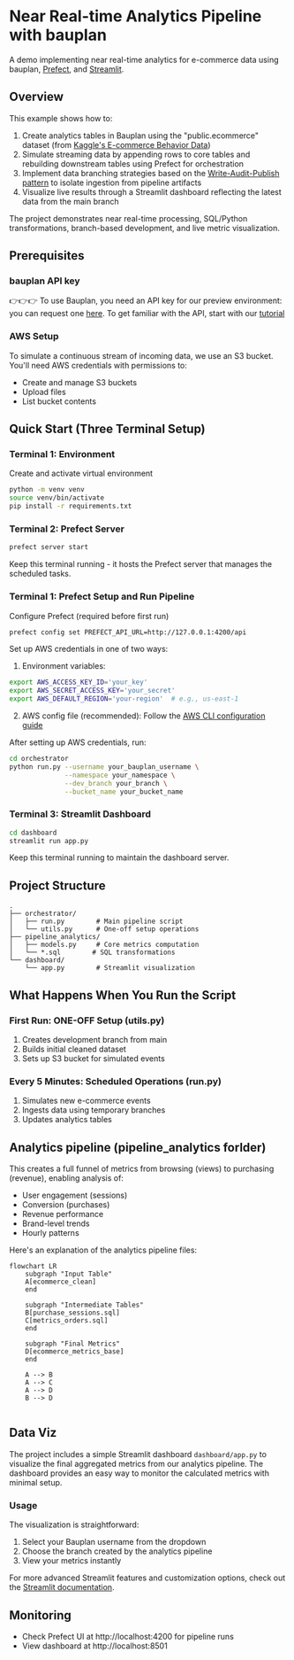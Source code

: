 # Near Real-time Analytics Pipeline with bauplan

A demo implementing near real-time analytics for e-commerce data using bauplan, [Prefect](https://www.prefect.io/), and [Streamlit](https://streamlit.io/).

## Overview

This example shows how to:
1. Create analytics tables in Bauplan using the "public.ecommerce" dataset (from [Kaggle's E-commerce Behavior Data](https://www.kaggle.com/datasets/mkechinov/ecommerce-behavior-data-from-multi-category-store/data))
2. Simulate streaming data by appending rows to core tables and rebuilding downstream tables using Prefect for orchestration
3. Implement data branching strategies based on the [Write-Audit-Publish pattern](https://github.com/BauplanLabs/wap_with_bauplan_and_prefect/tree/main) to isolate ingestion from pipeline artifacts
4. Visualize live results through a Streamlit dashboard reflecting the latest data from the main branch

The project demonstrates near real-time processing, SQL/Python transformations, branch-based development, and live metric visualization.

## Prerequisites

### bauplan API key

👉👉👉 To use Bauplan, you need an API key for our preview environment: you can request one [here](https://www.bauplanlabs.com/#join). To get familiar with the API, start with our [tutorial](https://docs.bauplanlabs.com/en/latest/tutorial/01_quick_start.html#)

### AWS Setup
To simulate a continuous stream of incoming data, we use an S3 bucket. You'll need AWS credentials with permissions to:
- Create and manage S3 buckets
- Upload files
- List bucket contents


## Quick Start (Three Terminal Setup)

### Terminal 1: Environment

Create and activate virtual environment

```bash
python -m venv venv
source venv/bin/activate
pip install -r requirements.txt
```

### Terminal 2: Prefect Server
```bash
prefect server start
```

Keep this terminal running - it hosts the Prefect server that manages the scheduled tasks.


### Terminal 1: Prefect Setup and Run Pipeline


Configure Prefect (required before first run)
```bash
prefect config set PREFECT_API_URL=http://127.0.0.1:4200/api
```

Set up AWS credentials in one of two ways:

1. Environment variables:
```bash
export AWS_ACCESS_KEY_ID='your_key'
export AWS_SECRET_ACCESS_KEY='your_secret'
export AWS_DEFAULT_REGION='your-region'  # e.g., us-east-1
```

2. AWS config file (recommended):
Follow the [AWS CLI configuration guide](https://docs.aws.amazon.com/cli/v1/userguide/cli-configure-files.html)

After setting up AWS credentials, run:

```bash
cd orchestrator
python run.py --username your_bauplan_username \
              --namespace your_namespace \
              --dev_branch your_branch \
              --bucket_name your_bucket_name
```

### Terminal 3: Streamlit Dashboard
```bash
cd dashboard
streamlit run app.py
```
Keep this terminal running to maintain the dashboard server.

## Project Structure

```
.
├── orchestrator/
│   ├── run.py        # Main pipeline script
│   └── utils.py      # One-off setup operations
├── pipeline_analytics/
│   ├── models.py     # Core metrics computation
│   └── *.sql        # SQL transformations
└── dashboard/
    └── app.py        # Streamlit visualization
```

## What Happens When You Run the Script

### First Run: ONE-OFF Setup (utils.py)
1. Creates development branch from main
2. Builds initial cleaned dataset
3. Sets up S3 bucket for simulated events

### Every 5 Minutes: Scheduled Operations (run.py)
1. Simulates new e-commerce events
2. Ingests data using temporary branches
3. Updates analytics tables

## Analytics pipeline (pipeline_analytics forlder)
This creates a full funnel of metrics from browsing (views) to purchasing (revenue), enabling analysis of:
- User engagement (sessions)
- Conversion (purchases)
- Revenue performance
- Brand-level trends
- Hourly patterns

Here's an explanation of the analytics pipeline files:

```mermaid
flowchart LR
    subgraph "Input Table"
    A[ecommerce_clean]
    end

    subgraph "Intermediate Tables"
    B[purchase_sessions.sql]
    C[metrics_orders.sql]
    end

    subgraph "Final Metrics"
    D[ecommerce_metrics_base]
    end

    A --> B
    A --> C
    A --> D
    B --> D


```

## Data Viz
The project includes a simple Streamlit dashboard  `dashboard/app.py` to visualize the final aggregated metrics from our analytics pipeline.
The dashboard provides an easy way to monitor the calculated metrics with minimal setup.

### Usage
The visualization is straightforward:
1. Select your Bauplan username from the dropdown
2. Choose the branch created by the analytics pipeline
3. View your metrics instantly

For more advanced Streamlit features and customization options, check out the [Streamlit documentation](https://docs.streamlit.io/).

## Monitoring
- Check Prefect UI at http://localhost:4200 for pipeline runs
- View dashboard at http://localhost:8501
